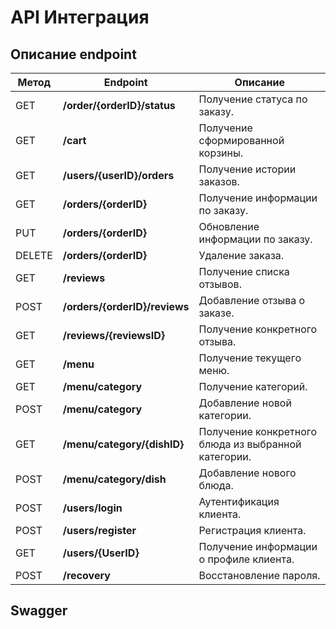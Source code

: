 # API Интеграция

## Описание endpoint

| Метод | Endpoint                      |  Описание            |
|-------|-------------------------------|---------------------|
|GET| **/order/{orderID}/status**       |  Получение статуса по заказу. |
|GET| **/сart**                         |  Получение сформированной корзины. |
|GET| **/users/{userID}/orders**        |  Получение истории заказов. |
|GET| **/orders/{orderID}**             |  Получение информации по заказу. |
|PUT| **/orders/{orderID}**             |  Обновление информации по заказу. |
|DELETE| **/orders/{orderID}**          |  Удаление заказа. |
|GET| **/reviews**                      |  Получение списка отзывов. |
|POST| **/orders/{orderID}/reviews**    |  Добавление отзыва о заказе. |
|GET| **/reviews/{reviewsID}**          |  Получение конкретного отзыва. |
|GET| **/menu**                         |  Получение текущего меню. |
|GET| **/menu/category**                |  Получение категорий. |
|POST| **/menu/category**               |  Добавление новой категории. |
|GET| **/menu/category/{dishID}**       |  Получение конкретного блюда из выбранной категории. |
|POST| **/menu/category/dish**          |  Добавление нового блюда. |
|POST| **/users/login**                 |  Аутентификация клиента. |
|POST| **/users/register**              |  Регистрация клиента. |
|GET| **/users/{UserID}**               |  Получение информации о профиле клиента. |
|POST| **/recovery**                    |  Восстановление пароля. |

## Swagger

<swagger-ui src="https://raw.githubusercontent.com/xxx996/OTUS_Restaraunt/main/docs/assets/swagger.yaml" />



